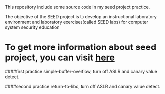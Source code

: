This repository include some source code in my seed project practice.

The objective of the SEED project is to develop an instructional
laboratory environment and laboratory exercises(called SEED labs) for
computer system security education

To get more information about seed project, you can visit
[here](http://www.cis.syr.edu/~wedu/seed)
===============================

####first practice
simple-buffer-overflow, turn off ASLR and canary value detect.

####second practice
return-to-libc, turn off ASLR and canary value detect.



